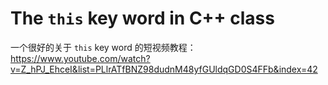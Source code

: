 # The `this` key word in C++ class

一个很好的关于 `this` key word 的短视频教程：https://www.youtube.com/watch?v=Z_hPJ_EhceI&list=PLlrATfBNZ98dudnM48yfGUldqGD0S4FFb&index=42
